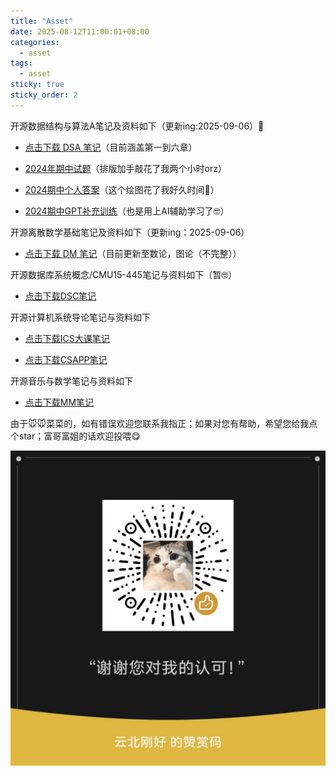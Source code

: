```yaml
---
title: "Asset"
date: 2025-08-12T11:00:01+08:00
categories: 
  - asset
tags:
  - asset
sticky: true
sticky_order: 2
---
```


开源数据结构与算法A笔记及资料如下（更新ing:2025-09-06）🥰

- [点击下载 DSA 笔记](/_pdfs/SSAnote.pdf)（目前涵盖第一到六章）

- [2024年期中试题](/_pdfs/SSA-midterm-examination.pdf)（排版加手敲花了我两个小时orz）

- [2024期中个人答案](/_pdfs/2024-DSA-期中-个人解答.pdf)（这个绘图花了我好久时间🥲）

- [2024期中GPT补充训练](/_pdfs/2024DSA期中-GPT针对性训练.pdf)（也是用上AI辅助学习了🤓）


开源离散数学基础笔记及资料如下（更新ing：2025-09-06）

- [点击下载 DM 笔记](/_pdfs/DMnote.pdf)（目前更新至数论，图论（不完整））


开源数据库系统概念/CMU15-445笔记与资料如下（暂🤓）

- [点击下载DSC笔记](/_pdfs/DSC.pdf)



开源计算机系统导论笔记与资料如下

- [点击下载ICS大课笔记](/_pdfs/ICS.pdf)

- [点击下载CSAPP笔记](/_pdfs/CSAPPnote.pdf)


开源音乐与数学笔记与资料如下

- [点击下载MM笔记](/_pdfs/音数.pdf)

由于🐭🐭菜菜的，如有错误欢迎您联系我指正；如果对您有帮助，希望您给我点个star；富哥富姐的话欢迎投喂😋

![](/assets/images/赞赏码.jpg)


